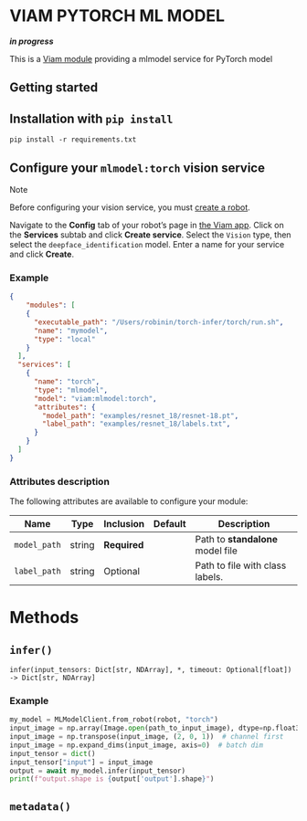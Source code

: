 # VIAM PYTORCH ML MODEL 
***in progress***

This is a [Viam module](https://docs.viam.com/extend/modular-resources/) providing a mlmodel service for PyTorch model

## Getting started


## Installation with `pip install` 

```
pip install -r requirements.txt
```

## Configure your `mlmodel:torch` vision service

> [!NOTE]  
> Before configuring your vision service, you must [create a robot](https://docs.viam.com/manage/fleet/robots/#add-a-new-robot).

Navigate to the **Config** tab of your robot’s page in [the Viam app](https://app.viam.com/). Click on the **Services** subtab and click **Create service**. Select the `Vision` type, then select the `deepface_identification` model. Enter a name for your service and click **Create**.

### Example


```json
{
    "modules": [
    {
      "executable_path": "/Users/robinin/torch-infer/torch/run.sh",
      "name": "mymodel",
      "type": "local"
    }
  ],
  "services": [
    {
      "name": "torch",
      "type": "mlmodel",
      "model": "viam:mlmodel:torch",
      "attributes": {
        "model_path": "examples/resnet_18/resnet-18.pt", 
        "label_path": "examples/resnet_18/labels.txt", 
      }
    }
  ]
}
```


### Attributes description

The following attributes are available to configure your module:


| Name         | Type   | Inclusion    | Default | Description                       |
| ------------ | ------ | ------------ | ------- | --------------------------------- |
| `model_path` | string | **Required** |         | Path to **standalone** model file |
| `label_path` | string | Optional     |         | Path to file with class labels.   |




# Methods
## `infer()`
```
infer(input_tensors: Dict[str, NDArray], *, timeout: Optional[float]) -> Dict[str, NDArray]
```

### Example

```python
my_model = MLModelClient.from_robot(robot, "torch")
input_image = np.array(Image.open(path_to_input_image), dtype=np.float32)
input_image = np.transpose(input_image, (2, 0, 1))  # channel first
input_image = np.expand_dims(input_image, axis=0)  # batch dim
input_tensor = dict()
input_tensor["input"] = input_image
output = await my_model.infer(input_tensor)
print(f"output.shape is {output['output'].shape}")
```

## `metadata()`

